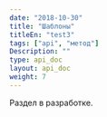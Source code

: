 ```yaml
---
date: "2018-10-30"
title: "Шаблоны"
titleEn: "test3"
tags: ["api", "метод"]
Description: ""
type: api_doc
layout: api_doc
weight: 7
---
```


Раздел в разработке.